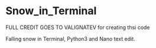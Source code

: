 # Snow_in_Terminal
FULL CREDIT GOES TO VALIGNATEV for creating thsi code

Falling snow in Terminal, Python3 and Nano text edit.
